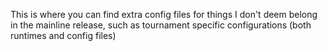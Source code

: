 This is where you can find extra config files for things I don't deem belong in the mainline release, such as tournament specific configurations (both runtimes and config files)
